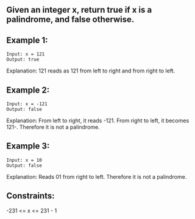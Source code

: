 ## Given an integer x, return true if x is a palindrome, and false otherwise.

## Example 1:

```
Input: x = 121
Output: true
```
Explanation: 121 reads as 121 from left to right and from right to left.
## Example 2:
```
Input: x = -121
Output: false
```
Explanation: From left to right, it reads -121. From right to left, it becomes 121-. Therefore it is not a palindrome.
## Example 3:
```
Input: x = 10
Output: false
```
Explanation: Reads 01 from right to left. Therefore it is not a palindrome.
 

## Constraints:
-231 <= x <= 231 - 1
